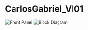 # CarlosGabriel_VI01
![Front Panel](https://user-images.githubusercontent.com/37642374/57764277-7d14b280-76d9-11e9-9d12-8c025d30f29c.PNG)
![Block Diagram](https://user-images.githubusercontent.com/37642374/57764278-7dad4900-76d9-11e9-9ae1-32be0cc294e6.PNG)
